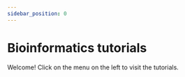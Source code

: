 ```yaml
---
sidebar_position: 0
---
```


# Bioinformatics tutorials

Welcome! Click on the menu on the left to visit the tutorials.

